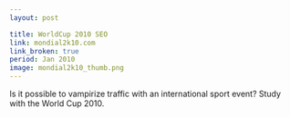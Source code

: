 ```yaml
---
layout: post

title: WorldCup 2010 SEO
link: mondial2k10.com
link_broken: true
period: Jan 2010
image: mondial2k10_thumb.png
---
```


Is it possible to vampirize traffic with an international sport event? Study with the World Cup 2010.
